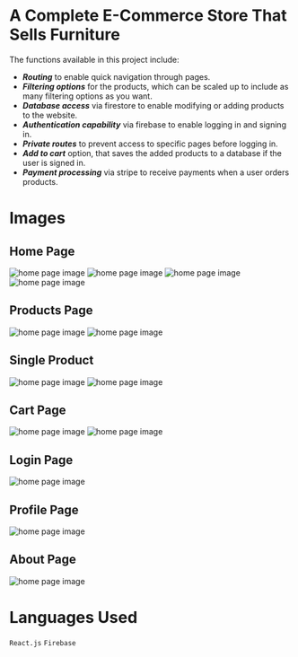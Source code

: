 # A Complete E-Commerce Store That Sells Furniture 

The functions available in this project include:

- ***Routing*** to enable quick navigation through pages.
- ***Filtering options*** for the products, which can be scaled up to include as many filtering options as you want.
- ***Database access*** via firestore to enable modifying or adding products to the website. 
- ***Authentication capability*** via firebase to enable logging in and signing in.
- ***Private routes*** to prevent access to specific pages before logging in.
- ***Add to cart*** option, that saves the added products to a database if the user is signed in.
- ***Payment processing*** via stripe to receive payments when a user orders products.

# Images

## Home Page
![home page image](./preview-images/home-page.jpg)
![home page image](./preview-images/home-page-2.jpg)
![home page image](./preview-images/home-page-3.jpg)
![home page image](./preview-images/home-page-4.jpg)

## Products Page
![home page image](./preview-images/products-page.jpg)
![home page image](./preview-images/products-page-2.jpg)

## Single Product
![home page image](./preview-images/single-product.jpg)
![home page image](./preview-images/single-product-2.jpg)

## Cart Page
![home page image](./preview-images/cart-page.jpg)
![home page image](./preview-images/cart-page-2.jpg)

## Login Page
![home page image](./preview-images/login-page.jpg)

## Profile Page
![home page image](./preview-images/profile-page.jpg)

## About Page
![home page image](./preview-images/about-page.jpg)

# Languages Used
`React.js`
`Firebase`
